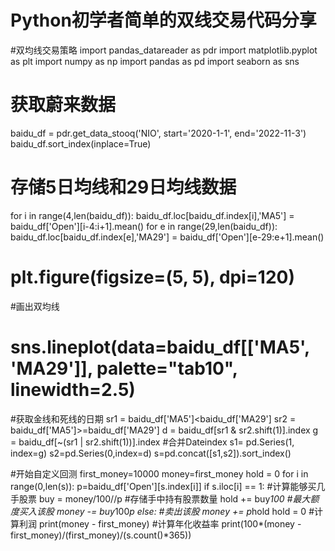 # Python初学者简单的双线交易代码分享

#双均线交易策略
import pandas_datareader as pdr
import matplotlib.pyplot as plt
import numpy as np
import pandas as pd
import seaborn as sns
# 获取蔚来数据
baidu_df = pdr.get_data_stooq('NIO', start='2020-1-1', end='2022-11-3')
baidu_df.sort_index(inplace=True)
# 存储5日均线和29日均线数据
for i in range(4,len(baidu_df)):
    baidu_df.loc[baidu_df.index[i],'MA5'] = baidu_df['Open'][i-4:i+1].mean()
for e in range(29,len(baidu_df)):
    baidu_df.loc[baidu_df.index[e],'MA29'] = baidu_df['Open'][e-29:e+1].mean()
# plt.figure(figsize=(5, 5), dpi=120)
#画出双均线
# sns.lineplot(data=baidu_df[['MA5', 'MA29']], palette="tab10", linewidth=2.5)

#获取金线和死线的日期
sr1 = baidu_df['MA5']<baidu_df['MA29']
sr2 = baidu_df['MA5']>=baidu_df['MA29']
d = baidu_df[sr1 & sr2.shift(1)].index
g = baidu_df[~(sr1 | sr2.shift(1))].index
#合并Dateindex
s1= pd.Series(1, index=g)
s2=pd.Series(0,index=d)
s=pd.concat([s1,s2]).sort_index()

#开始自定义回测
first_money=10000
money=first_money
hold = 0
for i in range(0,len(s)):
    p=baidu_df['Open'][s.index[i]]
    if s.iloc[i] == 1:
        #计算能够买几手股票
        buy = money/100//p
        #存储手中持有股票数量
        hold += buy*100
        #最大额度买入该股
        money -= buy*100*p
    else:
        #卖出该股
        money += p*hold
        hold = 0
#计算利润
print(money - first_money)
#计算年化收益率
print(100*(money - first_money)/(first_money)/(s.count()*365))